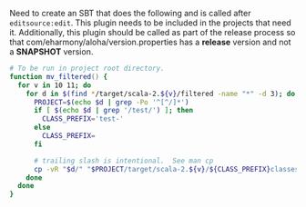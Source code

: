 Need to create an SBT that does the following and is called after
`editsource:edit`.  This plugin needs to be included in the projects that
need it.  Additionally, this plugin should be called as part of the release
process so that com/eharmony/aloha/version.properties has a **release** version
and not a **SNAPSHOT** version.

```zsh
# To be run in project root directory.
function mv_filtered() {
  for v in 10 11; do
    for d in $(find */target/scala-2.${v}/filtered -name "*" -d 3); do
      PROJECT=$(echo $d | grep -Po '^[^/]*')
      if [ $(echo $d | grep '/test/') ]; then
        CLASS_PREFIX='test-'
      else
        CLASS_PREFIX=
      fi

      # trailing slash is intentional.  See man cp
      cp -vR "$d/" "$PROJECT/target/scala-2.${v}/${CLASS_PREFIX}classes/"
    done
  done
}
```
